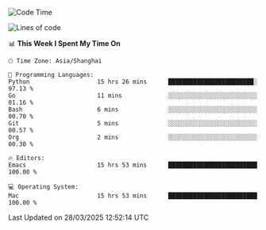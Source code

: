 <!--START_SECTION:waka-->
![Code Time](http://img.shields.io/badge/Code%20Time-2%2C599%20hrs%2038%20mins-blue)

![Lines of code](https://img.shields.io/badge/From%20Hello%20World%20I%27ve%20Written-335.3%20thousand%20lines%20of%20code-blue)

📊 **This Week I Spent My Time On** 

```text
🕑︎ Time Zone: Asia/Shanghai

💬 Programming Languages: 
Python                   15 hrs 26 mins      ████████████████████████░   97.13 % 
Go                       11 mins             ░░░░░░░░░░░░░░░░░░░░░░░░░   01.16 % 
Bash                     6 mins              ░░░░░░░░░░░░░░░░░░░░░░░░░   00.70 % 
Git                      5 mins              ░░░░░░░░░░░░░░░░░░░░░░░░░   00.57 % 
Org                      2 mins              ░░░░░░░░░░░░░░░░░░░░░░░░░   00.30 % 

🔥 Editors: 
Emacs                    15 hrs 53 mins      █████████████████████████   100.00 % 

💻 Operating System: 
Mac                      15 hrs 53 mins      █████████████████████████   100.00 % 
```


 Last Updated on 28/03/2025 12:52:14 UTC
<!--END_SECTION:waka-->
